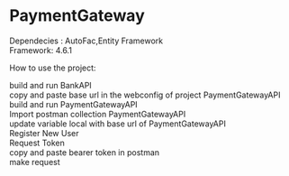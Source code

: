 # PaymentGateway
Dependecies : AutoFac,Entity Framework <br />
Framework: 4.6.1

How to use the project: <br />

build and run BankAPI <br />
copy and paste base url in the webconfig of project PaymentGatewayAPI <br />
build and run PaymentGatewayAPI <br />
Import postman collection PaymentGatewayAPI <br />
update variable local with base url of PaymentGatewayAPI <br />
Register New User <br />
Request Token <br />
copy and paste bearer token in postman <br />
make request <br />

